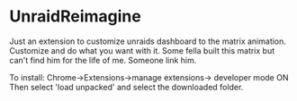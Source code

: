 # UnraidReimagine

Just an extension to customize unraids dashboard to the matrix animation. Customize and do what you want with it. Some fella built this matrix but can't find him for the life of me. Someone link him.

To install: 
  Chrome->Extensions->manage extensions-> developer mode ON
  Then select 'load unpacked' and select the downloaded folder.
